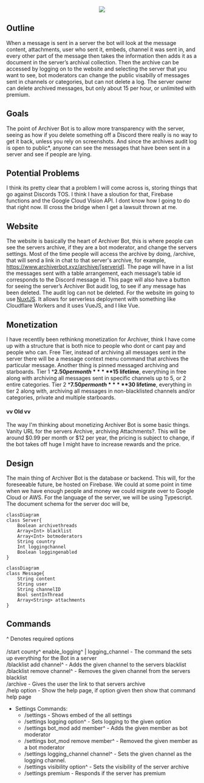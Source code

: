 <div align="center">
  <img align="center" src="https://github.com/tonymoooon543/Archiver-Bot/blob/master/images/archiver-logo.png">
</div>

## Outline
When a message is sent in a server the bot will look at the message content, 
attachments, user who sent it, embeds, channel it was sent in, and every other part 
of the message then takes the information then adds it as a document in the 
server’s archival collection. Then the archive can be accessed by logging on to 
the website and selecting the server that you want to see, bot moderators can change 
the public visabilly of messages sent in channels or categories, but can not delete a 
log. The server owner can delete archived messages, but only about 15 per hour, or unlimited with premium. 

## Goals
The point of Archiver Bot is to allow more transparency with the server, 
seeing as how if you delete something off a Discord there really is no way 
to get it back, unless you rely on screenshots. And since the archives audit 
log is open to public*, anyone can see the messages that have been sent in a server and see if people are lying.

## Potential Problems 
I think its pretty clear that a problem I will come across is, storing things that go against Discords TOS. I think I have a sloution for that, Firebase functions and the Google Cloud Vision API. I dont know how I going to do that right now. Ill cross the bridge when I get a lawsuit thrown at me.

## Website
The website is basically the heart of Archiver Bot, this is where people can see 
the servers archive, if they are a bot moderator, and change the servers settings. 
Most of the time people will access the archive by doing, /archive, that will send a 
link in chat to that server's archive, for example, https://www.archiverbot.xyz/archive/[serverid]. 
The page will have in a list the messages sent with a table arrangement, each message’s table 
id corresponds to the Discord message id. This page will also have a button for seeing the server’s 
Archiver Bot audit log, to see if any message has been deleted. The audit log can not be deleted. For the website
im going to use [NuxtJS](https://v3.nuxtjs.org). It allows for serverless deployment with something like Cloudflare Workers and 
it uses VueJS, and I like Vue.

## Monetization
I have recentlly been rethinkng monetization for Archiver, think I have come up with a structure that is both nice to people who dont or cant pay and people who can. Free Tier, instead of archiving all messages sent in the server there will be a message context menu command that archives the particular message. Another thing is pinned messaged archiving and starboards. Tier 1 ***$2.50 per month*** **$15 lifetime**, everything in free along with archiving all messages sent in specific channels up to 5, or 2 entire categories. Tier 2 ***$7.50 per month*** **$30 lifetime**, everything in tier 2 along with, archiving all messages in non-blacklisted channels and/or categories, private and multiple starboards.

#### vv Old vv
The way I'm thinking about monetizing Archiver Bot is some basic things. Vanity URL for the servers Archive, archiving Attachments?. This will be around
$0.99 per month or $12 per year, the pricing is subject to change, if the bot takes off huge I might have to increase rewards and the price.

## Design
The main thing of Archiver Bot is the database or backend. This will, for the foreseeable future, be hosted on Firebase. 
We could at some point in time when we have enough people and money we could migrate over to Google Cloud or AWS. 
For the language of the server, we will be using Typescript. The document schema for the server doc will be,

```mermaid
classDiagram
class Server{
    Boolean archivethreads
    Array<Int> blacklist
    Array<Int> botmoderators
    String country
    Int loggingchannel
    Boolean loggingenabled
}
```
```mermaid
classDiagram
class Message{
    String content
    String user
    String channelID
    Bool sentInThread
    Array<String> attachments
}
```

## Commands
^ Denotes required options<br>
<br>
/start county^ enable_logging^ | logging_channel - The command the sets up everything for the Bot in a server<br>
/blacklist add channel^ - Adds the given channel to the servers blacklist<br>
/blacklist remove channel^ - Removes the given channel from the servers blacklist<br>
/archive - Gives the user the link to that servers archive<br>
/help option - Show the help page, if option given then show that command help page<br>
* Settings Commands:<br>
  * /settings - Shows embed of the all settings<br>
  * /settings logging option^ - Sets logging to the given option<br>
  * /settings bot_mod add member^ - Adds the given member as bot moderator<br>
  * /settings bot_mod remove member^ - Removed the given member as a bot moderator<br>
  * /settings logging_channel channel^ - Sets the given channel as the logging channel.<br>
  * /settings visibility option^ - Sets the visibility of the server archive<br>
  * /settings premium - Responds if the server has premium<br>

